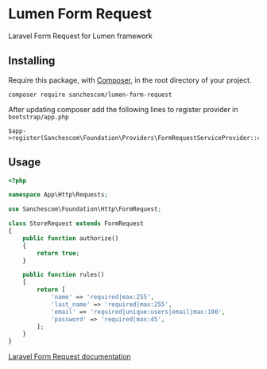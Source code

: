 # Lumen Form Request
Laravel Form Request for Lumen framework

## Installing

Require this package, with [Composer](https://getcomposer.org/), in the root directory of your project.

```
composer require sanchescom/lumen-form-request
```

After updating composer add the following lines to register provider in `bootstrap/app.php`

```
$app->register(Sanchescom\Foundation\Providers\FormRequestServiceProvider::class);
```

## Usage

```php
<?php

namespace App\Http\Requests;

use Sanchescom\Foundation\Http\FormRequest;

class StoreRequest extends FormRequest
{
	public function authorize()
	{
		return true;
	}

	public function rules()
	{
		return [
            'name' => 'required|max:255',
            'last_name' => 'required|max:255',
            'email' => 'required|unique:users|email|max:100',
            'password' => 'required|max:45',
        ];
	}
}
```

[Laravel Form Request documentation](https://laravel.com/docs/5.4/validation#available-validation-rules)


